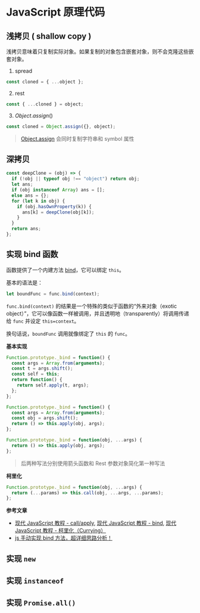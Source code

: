 # JavaScript 原理代码

## 浅拷贝 ( shallow copy )

浅拷贝意味着只复制实际对象。如果复制的对象包含嵌套对象，则不会克隆这些嵌套对象。

1. spread

```js
const cloned = { ...object };
```

2. rest

```js
const { ...cloned } = object;
```

3. $Object.assign()$

```js
const cloned = Object.assign({}, object);
```

> [Object.assign](https://developer.mozilla.org/zh/docs/Web/JavaScript/Reference/Global_Objects/Object/assign) 会同时复制字符串和 symbol 属性

## 深拷贝

```js
const deepClone = (obj) => {
  if (!obj || typeof obj !== "object") return obj;
  let ans;
  if (obj instanceof Array) ans = [];
  else ans = {};
  for (let k in obj) {
    if (obj.hasOwnProperty(k)) {
      ans[k] = deepClone(obj[k]);
    }
  }
  return ans;
};
```

## 实现 bind 函数

函数提供了一个内建方法 [bind](https://developer.mozilla.org/zh/docs/Web/JavaScript/Reference/Global_Objects/Function/bind)，它可以绑定 `this`。

基本的语法是：

```javascript
let boundFunc = func.bind(context);
```

`func.bind(context)` 的结果是一个特殊的类似于函数的“外来对象（exotic object）”，它可以像函数一样被调用，并且透明地（transparently）将调用传递给 `func` 并设定 `this=context`。

换句话说，`boundFunc` 调用就像绑定了 `this` 的 `func`。

**基本实现**

```js
Function.prototype._bind = function() {
  const args = Array.from(arguments);
  const t = args.shift();
  const self = this;
  return function() {
    return self.apply(t, args);
  };
};

Function.prototype._bind = function() {
  const args = Array.from(arguments);
  const obj = args.shift();
  return () => this.apply(obj, args);
};

Function.prototype._bind = function(obj, ...args) {
  return () => this.apply(obj, args);
};
```

> 后两种写法分别使用箭头函数和 Rest 参数对象简化第一种写法

**柯里化**

```js
Function.prototype._bind = function(obj, ...args) {
  return (...params) => this.call(obj, ...args, ...params);
};
```

**参考文章**

- [现代 JavaScript 教程 - call/apply](https://zh.javascript.info/call-apply-decorators), [现代 JavaScript 教程 - bind](https://zh.javascript.info/bind), [现代 JavaScript 教程 - 柯里化（Currying）](https://zh.javascript.info/currying-partials)
- [js 手动实现 bind 方法，超详细思路分析！](https://www.cnblogs.com/echolun/p/12178655.html)

## 实现 `new`

## 实现 `instanceof`

## 实现 `Promise.all()`
